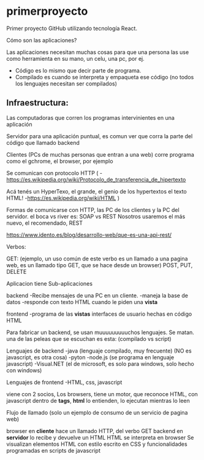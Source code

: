 # primerproyecto

Primer proyecto GitHub utilizando tecnología React.




Cómo son las aplicaciones?

Las aplicaciones necesitan muchas cosas para que una persona las use como herramienta en su mano, un celu, una pc, por ej.
- Código es lo mismo que decir parte de programa.
- Compilado es cuando se interpreta y empaqueta ese código (no todos los lenguajes necesitan ser compilados)



## Infraestructura:
Las computadoras que corren los programas intervinientes en una aplicación

  Servidor
    para una aplicación puntual, es comun ver que corra la parte del código que llamado backend
  
  
  Clientes (PCs de muchas personas que entran a una web)
    corre programa como el gchrome, el browser, por ejemplo



Se comunican con protocolo HTTP
(
 -https://es.wikipedia.org/wiki/Protocolo_de_transferencia_de_hipertexto

Acá tenés un HyperTexo, el grande,
el genio de los hypertextos
el texto HTML!
 -https://es.wikipedia.org/wiki/HTML
)




Formas de comunicarse con HTTP, las PC de los clientes y la PC del servidor.
el boca vs river es: SOAP vs REST
Nosotros usaremos el más nuevo, el recomendado, REST

https://www.idento.es/blog/desarrollo-web/que-es-una-api-rest/
 


Verbos:

GET:
  (ejemplo, un uso común de este verbo es un llamado a una pagina web,
  es un llamado tipo GET,
  que se hace desde un browser)
POST,
PUT,
DELETE


Aplicacion tiene Sub-aplicaciones

backend
  -Recibe mensajes de una PC en un cliente.
  -maneja la base de datos
  -responde con texto HTML cuando le piden una **vista**
  
frontend
  -programa de las **vistas**
    interfaces de usuario
    hechas en código HTML
    

Para fabricar un backend, se usan muuuuuuuuuchos lenguajes.
Se matan.
una de las peleas que se escuchan es esta:
(compilado vs script)

Lenguajes de backend
 -java (lenguaje compilado, muy frecuente) (NO es javascript, es otra cosa)
 -pyton
 -node.js (se programa en lenguaje javascript)
 -Visual.NET (el de microsoft, es solo para windows, solo hecho con windows)

Lenguajes de frontend
  -HTML, css, javascript


  viene con 2 socios,
  Los browsers, tiene un motor,
  que reconoce HTML,
  con javascript dentro de **tags**, **html** lo entienden,
  lo ejecutan mientras lo leen

  <script>
    var mivariableloca = 16
    var doble_de_mi_variableloca = mivariableloca * 2
  </script>
  
  
  
Flujo de llamado (solo un ejemplo de consumo de un servicio de pagina web)


browser en **cliente** hace un llamado HTTP, del verbo GET
backend en **servidor** lo recibe y devuelve un HTML
HTML se interpreta en browser
Se visualizan elementos HTML con estilo escrito en CSS y funcionalidades programadas en scripts de javascript

 
